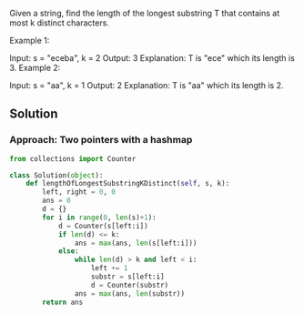Given a string, find the length of the longest substring T that contains at most k distinct characters.

Example 1:

Input: s = "eceba", k = 2
Output: 3
Explanation: T is "ece" which its length is 3.
Example 2:

Input: s = "aa", k = 1
Output: 2
Explanation: T is "aa" which its length is 2.




## Solution 
### Approach: Two pointers with a hashmap 
```python
from collections import Counter 

class Solution(object):
    def lengthOfLongestSubstringKDistinct(self, s, k):
        left, right = 0, 0
        ans = 0
        d = {}
        for i in range(0, len(s)+1):
            d = Counter(s[left:i])
            if len(d) <= k:
                ans = max(ans, len(s[left:i])) 
            else:
                while len(d) > k and left < i: 
                    left += 1 
                    substr = s[left:i] 
                    d = Counter(substr)
                ans = max(ans, len(substr))
        return ans
```
                
           
    
